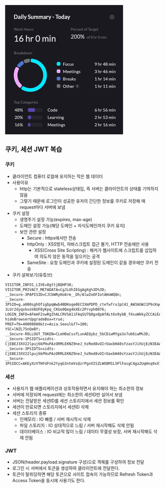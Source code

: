 <img src="/Tracking_Time/2_Feb/250211.png">


## 쿠키, 세션 JWT 복습

### 쿠키
* 클라이언트 컴퓨터 로컬에 유지하는 작은 웹 데이터
* 사용이유
  * http는 기본적으로 stateless상태임, 즉 서버는 클라이언트의 상태를 기억하지 않음
  * 그렇기 때문에 로그인이 성공한 유저의 간단한 정보를 쿠키로 저장해 매 request마다 서버에 보냄
* 쿠키 설정
  * 생명주기 설정 가능(expires, max-age)
  * 도메인 설정 가능(해당 도메인 + 자식도메인까지 쿠키 유지)
  * 보안 관련 설정
    * Secure : https에서만 전송
    * httpOnly : XSS방지, 자바스크립트 접근 불가, HTTP 전송에만 사용
      * XSS(Cross Site Scripting) : 해커가 웹사이트에 스크립트를 삽입하여 의도치 않은 동작을 일으키는 공격
    * SameSite : 요청 도메인과 쿠키에 설정된 도메인이 같을 경우에만 쿠키 전송
* 쿠키 살펴보기(유튜브)
```
VISITOR_INFO1_LIVE=8gttjBQHP38;
VISITOR_PRIVACY_METADATA=CgJLUhIEGgAgXg%3D%3D; 
__Secure-3PAPISID=CJCbWRyHo8rm__Dh/Alw2oOFIotAHoWQQn; 
__Secure-3PSID=g.a000sghOfigbpqWwb4BDKoqe0ECIXmPDPD_cteTwfrxJpC41_AW3AGWJ1P9cKqejsnnkS7JO8QACgYKASwSARYSFQHGX2Mij10ejybn73-1LUr2dyqxkxoVAUF8yKpq_CKGo0Qeg4kXEc2Prvph0076; 
LOGIN_INFO=AFmmF2swRgIhALCRVSA1iFAqSU7Q8gx8pAfALt6x9ybB_f4suWkkyZCCAiEA_7d10zOqMx01cInuzCyKenKk_YbWxbB2s1dzysYrBLI:QUQ3MjNmd0NqZVAzTi1jQTNUeVE2azd5MFFQMjktd2VTWmpqRVQwRnRmUGJsVEkxTXF3Rm1UU1p5RXUxTUt1QWk1WGtoWDE0X055ZDQ3MF9OWWVSU1hYYnBnd2xqYkpJbldyVlZzd0dmeG1WVmtGd202RmFxOEhQR0dEa0VITXYwYUczaVc3T19wOFFHYk9zZzhKRzNrcExnRjB6VDNFR0xn; 
hideBrowserUpgradeBox=true; 
PREF=f6=40000080&tz=Asia.Seoul&f7=100; 
YSC=lNZL75nQeBY; 
__Secure-ROLLOUT_TOKEN=CLeH0aCsxfLunAEQybz_5bCDiwMYga3x7u66iwM%3D; 
__Secure-1PSIDTS=sidts-CjEBEJ3XV22lpuj6kPHuPAzORMLEKNZ9neJ_hzRed8vOIrUaxbH40sYzasYJihUjEzN3EAA; 
__Secure-3PSIDTS=sidts-CjEBEJ3XV22lpuj6kPHuPAzORMLEKNZ9neJ_hzRed8vOIrUaxbH40sYzasYJihUjEzN3EAA; 
__Secure-3PSIDCC=AKEyXzVTHFdFnk2YyqG3ntmVsQzrPgnXISZLWO8M1L5PlFasgC4ga2UqHnq9xX71VnTC5iYF9A
```

### 세션
* 사용자가 웹 애플리케이션과 상호작용하면서 유지해야 하는 최소한의 정보
* 서버에 저장되며 request에는 최소한의 세션ID만 실어서 보냄
* 서버는 전달받은 세션ID를 세션 스토리지에서 세션 정보를 확인
* 세션이 만료되면 스토리지에서 세션ID 삭제
* 세션 스토리지 종류
  * 인메모리 : IO 빠름 / 서버 재시작시 삭제
  * 파일 스토리지 : IO 상대적으로 느림 / 서버 재시작해도 삭제 안됨
  * 데이터베이스 : IO 비교적 많이 느림 / 데이터 무결성 보장, 서버 재시작해도 삭제 안됨

### JWT
* JSON(header.payload.signature 구성)으로 객체를 구성하여 정보 전달
* 로그인 시 서버에서 토큰을 생성하여 클라이언트에 전달한다.
* 토큰이 탈취당하면 해당 토큰으로 사이트 접속이 가능하므로 Refresh Token과 Access Token을 동시에 사용기도 한다.